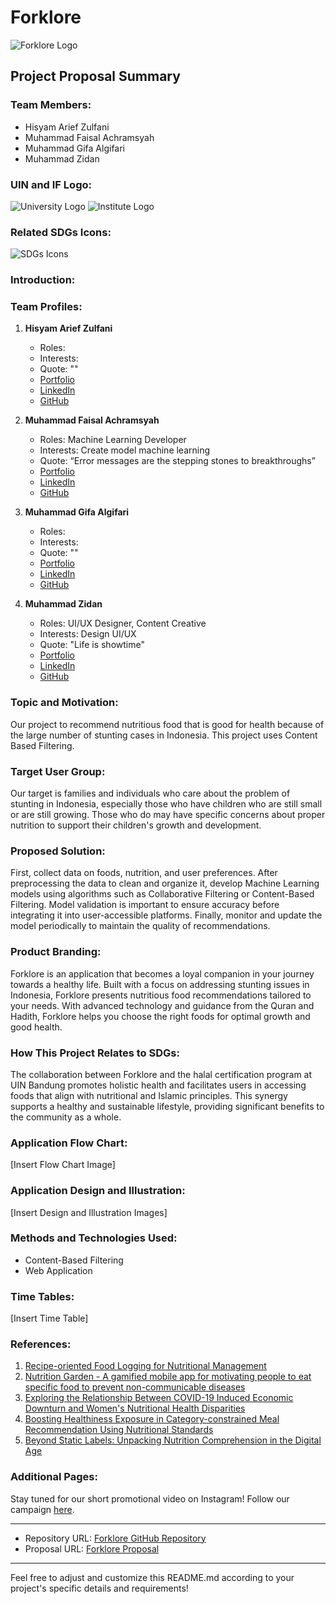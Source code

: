# Forklore

![Forklore Logo](logo.png)

## Project Proposal Summary

### Team Members:
- Hisyam Arief Zulfani
- Muhammad Faisal Achramsyah
- Muhammad Gifa Algifari
- Muhammad Zidan

### UIN and IF Logo:
![University Logo](uin_logo.png) ![Institute Logo](if_logo.png)

### Related SDGs Icons:
![SDGs Icons](sdgs_icons.png)

### Introduction:

### Team Profiles:
1. **Hisyam Arief Zulfani**
   - Roles: 
   - Interests: 
   - Quote: ""
   - [Portfolio](link)
   - [LinkedIn](link)
   - [GitHub](link)

2. **Muhammad Faisal Achramsyah**
   - Roles: Machine Learning Developer
   - Interests: Create model machine learning
   - Quote: “Error messages are the stepping stones to breakthroughs”
   - [Portfolio](https://faisalach.github.io)
   - [LinkedIn](https://www.linkedin.com/in/faisal-achramsyah-82b0b719b/)
   - [GitHub](https://github.com/faisalach)

3. **Muhammad Gifa Algifari**
   - Roles: 
   - Interests: 
   - Quote: ""
   - [Portfolio](link)
   - [LinkedIn](link)
   - [GitHub](link)
     
4. **Muhammad Zidan**
   - Roles: UI/UX Designer, Content Creative
   - Interests: Design UI/UX
   - Quote: "Life is showtime"
   - [Portfolio](link)
   - [LinkedIn](link)
   - [GitHub](https://github.com/ziohtime)

### Topic and Motivation:
Our project to recommend nutritious food that is good for health because of the large number of stunting cases in Indonesia. This project uses Content Based Filtering.

### Target User Group:
Our target is families and individuals who care about the problem of stunting in Indonesia, especially those who have children who are still small or are still growing. Those who do may have specific concerns about proper nutrition to support their children's growth and development.

### Proposed Solution:
First, collect data on foods, nutrition, and user preferences. After preprocessing the data to clean and organize it, develop Machine Learning models using algorithms such as Collaborative Filtering or Content-Based Filtering. Model validation is important to ensure accuracy before integrating it into user-accessible platforms. Finally, monitor and update the model periodically to maintain the quality of recommendations.

### Product Branding:
Forklore is an application that becomes a loyal companion in your journey towards a healthy life. Built with a focus on addressing stunting issues in Indonesia, Forklore presents nutritious food recommendations tailored to your needs. With advanced technology and guidance from the Quran and Hadith, Forklore helps you choose the right foods for optimal growth and good health.

### How This Project Relates to SDGs:
The collaboration between Forklore and the halal certification program at UIN Bandung promotes holistic health and facilitates users in accessing foods that align with nutritional and Islamic principles. This synergy supports a healthy and sustainable lifestyle, providing significant benefits to the community as a whole.

### Application Flow Chart:
[Insert Flow Chart Image]

### Application Design and Illustration:
[Insert Design and Illustration Images]

### Methods and Technologies Used:
- Content-Based Filtering
- Web Application

### Time Tables:
[Insert Time Table]

### References:
1. [Recipe-oriented Food Logging for Nutritional Management](https://doi.org/10.1145/3503161.3549203)
2. [Nutrition Garden - A gamified mobile app for motivating people to eat specific food to prevent non-communicable diseases](https://doi.org/10.1145/3608298.3608336)
3. [Exploring the Relationship Between COVID-19 Induced Economic Downturn and Women's Nutritional Health Disparities](https://doi.org/10.48550/arXiv.2311.12080)
4. [Boosting Healthiness Exposure in Category-constrained Meal Recommendation Using Nutritional Standards](https://doi.org/10.1145/3643859)
5. [Beyond Static Labels: Unpacking Nutrition Comprehension in the Digital Age](https://doi.org/10.1145/3613904.3642672)

### Additional Pages:
Stay tuned for our short promotional video on Instagram! Follow our campaign [here](link).

---

* Repository URL: [Forklore GitHub Repository](https://github.com/faisalach/Forklore)
* Proposal URL: [Forklore Proposal](link)

---

Feel free to adjust and customize this README.md according to your project's specific details and requirements!
